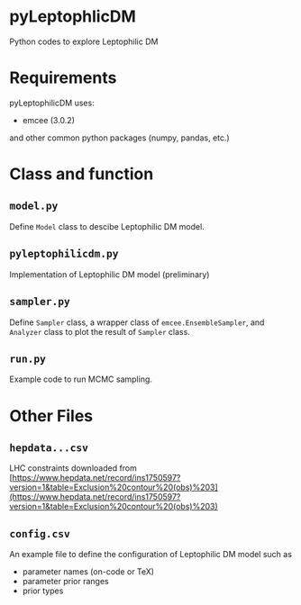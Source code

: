 # pyLeptophlicDM
Python codes to explore Leptophilic DM

# Requirements
pyLeptophilicDM uses:

- emcee (3.0.2)

and other common python packages (numpy, pandas, etc.)

# Class and function
## `model.py`
Define `Model` class to descibe Leptophilic DM model.
## `pyleptophilicdm.py`
Implementation of Leptophilic DM model (preliminary)
## `sampler.py`
Define `Sampler` class, a wrapper class of `emcee.EnsembleSampler`, and `Analyzer` class to plot the result of `Sampler` class.
## `run.py`
Example code to run MCMC sampling.

# Other Files
## `hepdata...csv`
LHC constraints downloaded from [https://www.hepdata.net/record/ins1750597?version=1&table=Exclusion%20contour%20(obs)%203](https://www.hepdata.net/record/ins1750597?version=1&table=Exclusion%20contour%20(obs)%203)
## `config.csv`
An example file to define the configuration of Leptophilic DM model such as 
  - parameter names (on-code or TeX)
  - parameter prior ranges
  - prior types
